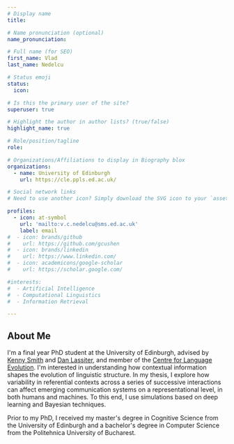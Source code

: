 ```yaml
---
# Display name
title: 

# Name pronunciation (optional)
name_pronunciation:

# Full name (for SEO)
first_name: Vlad
last_name: Nedelcu

# Status emoji
status:
  icon: 

# Is this the primary user of the site?
superuser: true

# Highlight the author in author lists? (true/false)
highlight_name: true

# Role/position/tagline
role: 

# Organizations/Affiliations to display in Biography blox
organizations:
  - name: University of Edinburgh
    url: https://cle.ppls.ed.ac.uk/

# Social network links
# Need to use another icon? Simply download the SVG icon to your `assets/media/icons/` folder.

profiles:
  - icon: at-symbol
    url: 'mailto:v.c.nedelcu@sms.ed.ac.uk'
    label: email
#  - icon: brands/github
#    url: https://github.com/gcushen
#  - icon: brands/linkedin
#    url: https://www.linkedin.com/
#  - icon: academicons/google-scholar
#    url: https://scholar.google.com/

#interests:
#  - Artificial Intelligence
#  - Computational Linguistics
#  - Information Retrieval

---
```


## About Me

I'm a final year PhD student at the University of Edinburgh, advised by [Kenny Smith](http://www.lel.ed.ac.uk/~kenny/) and [Dan Lassiter](https://danlassiter2.github.io/), and member of the [Centre for Language Evolution](https://cle.ppls.ed.ac.uk/). I'm interested in understanding how contextual information shapes the evolution of linguistic structure. In my thesis, I explore how variability in referential contexts across a series of successive interactions can affect emerging communication systems on a representational level, in both humans and machines. To this end, I use simulations based on deep learning and Bayesian techniques.

Prior to my PhD, I received my master's degree in Cognitive Science from the University of Edinburgh and a bachelor's degree in Computer Science from the Politehnica University of Bucharest.
